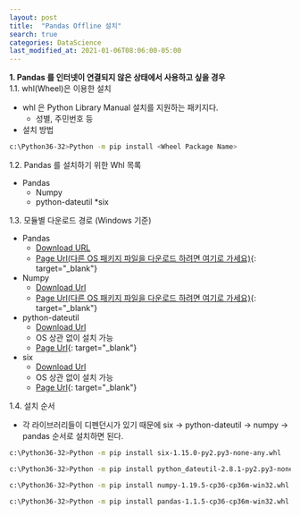 ```yaml
---
layout: post
title:  "Pandas Offline 설치"
search: true
categories: DataScience
last_modified_at: 2021-01-06T08:06:00-05:00
---
```


**1. Pandas 를 인터넷이 연결되지 않은 상태에서 사용하고 싶을 경우**<br>
1.1. whl(Wheel)은 이용한 설치
 * whl 은 Python Library Manual 설치를 지원하는 패키지다.
	* 성별, 주민번호 등
 * 설치 방법
```bash
c:\Python36-32>Python -m pip install <Wheel Package Name>
```  
 
1.2. Pandas 를 설치하기 위한 Whl 목록
 * Pandas
	* Numpy
	* python-dateutil
		*six
 
1.3. 모듈별 다운로드 경로 (Windows 기준)
 * Pandas
	* [Download URL](https://files.pythonhosted.org/packages/92/2a/a7825928dd0ddd81bd4b2dcd3723a7082c2be42645095d03cd0fe345936c/pandas-1.1.5-cp36-cp36m-win32.whl)
	* [Page Url(다른 OS 패키지 파일을 다운로드 하려면 여기로 가세요)](https://pypi.org/project/pandas/1.1.5/#files){: target="_blank"}
 * Numpy
	* [Download Url](https://files.pythonhosted.org/packages/b2/4f/5b2cdd441e92555377003b06c0c2c4ba0282a2bfe809f89a009e853fb26b/numpy-1.19.5-cp36-cp36m-win32.whl)
	* [Page Url(다른 OS 패키지 파일을 다운로드 하려면 여기로 가세요)](https://pypi.org/project/numpy/#files){: target="_blank"}
 * python-dateutil
	* [Download Url](https://files.pythonhosted.org/packages/d4/70/d60450c3dd48ef87586924207ae8907090de0b306af2bce5d134d78615cb/python_dateutil-2.8.1-py2.py3-none-any.whl)
	* OS 상관 없이 설치 가능
	* [Page Url](https://pypi.org/project/python-dateutil/#files){: target="_blank"}
 * six
	* [Download Url](https://files.pythonhosted.org/packages/ee/ff/48bde5c0f013094d729fe4b0316ba2a24774b3ff1c52d924a8a4cb04078a/six-1.15.0-py2.py3-none-any.whl)
	* OS 상관 없이 설치 가능
	* [Page Url](https://pypi.org/project/six/){: target="_blank"}
	
1.4. 설치 순서
 * 각 라이브러리들이 디펜던시가 있기 때문에 six -> python-dateutil -> numpy -> pandas 순서로 설치하면 된다.
 
```bash
c:\Python36-32>Python -m pip install six-1.15.0-py2.py3-none-any.whl

c:\Python36-32>Python -m pip install python_dateutil-2.8.1-py2.py3-none-any.whl

c:\Python36-32>Python -m pip install numpy-1.19.5-cp36-cp36m-win32.whl

c:\Python36-32>Python -m pip install pandas-1.1.5-cp36-cp36m-win32.whl
```

